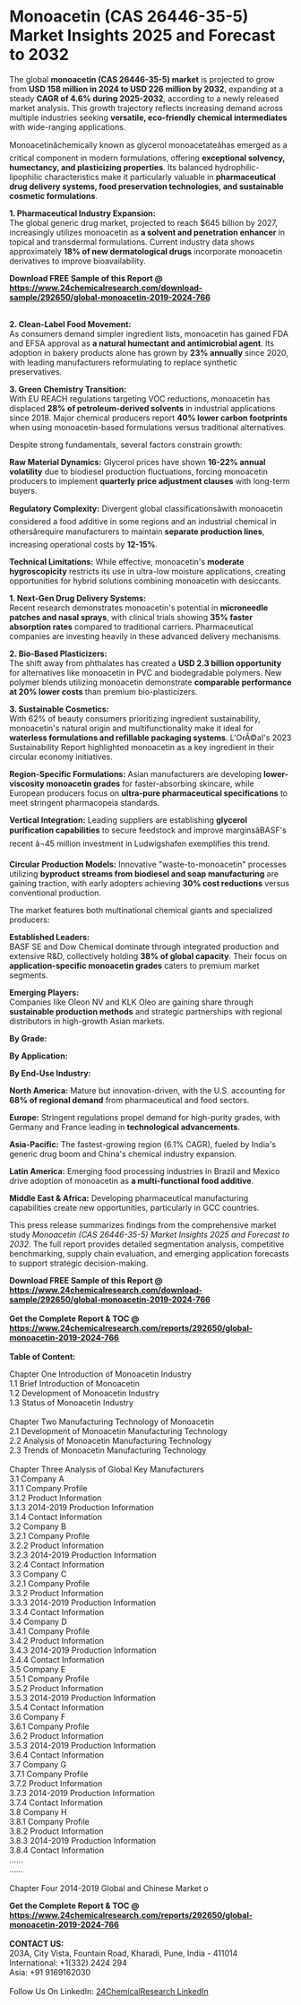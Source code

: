 <h1>Monoacetin (CAS 26446-35-5) Market Insights 2025 and Forecast to 2032</h1><p>The global <strong>monoacetin (CAS 26446-35-5) market</strong> is projected to grow from <strong>USD 158 million in 2024 to USD 226 million by 2032</strong>, expanding at a steady <strong>CAGR of 4.6% during 2025-2032</strong>, according to a newly released market analysis. This growth trajectory reflects increasing demand across multiple industries seeking <strong>versatile, eco-friendly chemical intermediates</strong> with wide-ranging applications.</p><p>Monoacetinâchemically known as glycerol monoacetateâhas emerged as a critical component in modern formulations, offering <strong>exceptional solvency, humectancy, and plasticizing properties</strong>. Its balanced hydrophilic-lipophilic characteristics make it particularly valuable in <strong>pharmaceutical drug delivery systems, food preservation technologies, and sustainable cosmetic formulations</strong>.</p><p><strong>1. Pharmaceutical Industry Expansion:</strong><br>
The global generic drug market, projected to reach $645 billion by 2027, increasingly utilizes monoacetin as <strong>a solvent and penetration enhancer</strong> in topical and transdermal formulations. Current industry data shows approximately <strong>18% of new dermatological drugs</strong> incorporate monoacetin derivatives to improve bioavailability.</p><div><b>Download FREE Sample of this Report @ 
            <a href="https://www.24chemicalresearch.com/download-sample/292650/global-monoacetin-2019-2024-766">
            https://www.24chemicalresearch.com/download-sample/292650/global-monoacetin-2019-2024-766</a></b></div><br><p><strong>2. Clean-Label Food Movement:</strong><br>
As consumers demand simpler ingredient lists, monoacetin has gained FDA and EFSA approval as <strong>a natural humectant and antimicrobial agent</strong>. Its adoption in bakery products alone has grown by <strong>23% annually</strong> since 2020, with leading manufacturers reformulating to replace synthetic preservatives.</p><p><strong>3. Green Chemistry Transition:</strong><br>
With EU REACH regulations targeting VOC reductions, monoacetin has displaced <strong>28% of petroleum-derived solvents</strong> in industrial applications since 2018. Major chemical producers report <strong>40% lower carbon footprints</strong> when using monoacetin-based formulations versus traditional alternatives.</p><p>Despite strong fundamentals, several factors constrain growth:</p><p><strong>Raw Material Dynamics:</strong> Glycerol prices have shown <strong>16-22% annual volatility</strong> due to biodiesel production fluctuations, forcing monoacetin producers to implement <strong>quarterly price adjustment clauses</strong> with long-term buyers.</p><p><strong>Regulatory Complexity:</strong> Divergent global classificationsâwith monoacetin considered a food additive in some regions and an industrial chemical in othersârequire manufacturers to maintain <strong>separate production lines</strong>, increasing operational costs by <strong>12-15%</strong>.</p><p><strong>Technical Limitations:</strong> While effective, monoacetin's <strong>moderate hygroscopicity</strong> restricts its use in ultra-low moisture applications, creating opportunities for hybrid solutions combining monoacetin with desiccants.</p><p><strong>1. Next-Gen Drug Delivery Systems:</strong><br>
Recent research demonstrates monoacetin's potential in <strong>microneedle patches and nasal sprays</strong>, with clinical trials showing <strong>35% faster absorption rates</strong> compared to traditional carriers. Pharmaceutical companies are investing heavily in these advanced delivery mechanisms.</p><p><strong>2. Bio-Based Plasticizers:</strong><br>
The shift away from phthalates has created a <strong>USD 2.3 billion opportunity</strong> for alternatives like monoacetin in PVC and biodegradable polymers. New polymer blends utilizing monoacetin demonstrate <strong>comparable performance at 20% lower costs</strong> than premium bio-plasticizers.</p><p><strong>3. Sustainable Cosmetics:</strong><br>
With 62% of beauty consumers prioritizing ingredient sustainability, monoacetin's natural origin and multifunctionality make it ideal for <strong>waterless formulations and refillable packaging systems</strong>. L'OrÃ©al's 2023 Sustainability Report highlighted monoacetin as a key ingredient in their circular economy initiatives.</p><p><strong>Region-Specific Formulations:</strong> Asian manufacturers are developing <strong>lower-viscosity monoacetin grades</strong> for faster-absorbing skincare, while European producers focus on <strong>ultra-pure pharmaceutical specifications</strong> to meet stringent pharmacopeia standards.</p><p><strong>Vertical Integration:</strong> Leading suppliers are establishing <strong>glycerol purification capabilities</strong> to secure feedstock and improve marginsâBASF's recent â¬45 million investment in Ludwigshafen exemplifies this trend.</p><p><strong>Circular Production Models:</strong> Innovative "waste-to-monoacetin" processes utilizing <strong>byproduct streams from biodiesel and soap manufacturing</strong> are gaining traction, with early adopters achieving <strong>30% cost reductions</strong> versus conventional production.</p><p>The market features both multinational chemical giants and specialized producers:</p><p><strong>Established Leaders:</strong><br>
BASF SE and Dow Chemical dominate through integrated production and extensive R&amp;D, collectively holding <strong>38% of global capacity</strong>. Their focus on <strong>application-specific monoacetin grades</strong> caters to premium market segments.</p><p><strong>Emerging Players:</strong><br>
Companies like Oleon NV and KLK Oleo are gaining share through <strong>sustainable production methods</strong> and strategic partnerships with regional distributors in high-growth Asian markets.</p><p><strong>By Grade:</strong></p><p><strong>By Application:</strong></p><p><strong>By End-Use Industry:</strong></p><p><strong>North America:</strong> Mature but innovation-driven, with the U.S. accounting for <strong>68% of regional demand</strong> from pharmaceutical and food sectors.</p><p><strong>Europe:</strong> Stringent regulations propel demand for high-purity grades, with Germany and France leading in <strong>technological advancements</strong>.</p><p><strong>Asia-Pacific:</strong> The fastest-growing region (6.1% CAGR), fueled by India's generic drug boom and China's chemical industry expansion.</p><p><strong>Latin America:</strong> Emerging food processing industries in Brazil and Mexico drive adoption of monoacetin as <strong>a multi-functional food additive</strong>.</p><p><strong>Middle East &amp; Africa:</strong> Developing pharmaceutical manufacturing capabilities create new opportunities, particularly in GCC countries.</p><p>This press release summarizes findings from the comprehensive market study <em>Monoacetin (CAS 26446-35-5) Market Insights 2025 and Forecast to 2032</em>. The full report provides detailed segmentation analysis, competitive benchmarking, supply chain evaluation, and emerging application forecasts to support strategic decision-making.</p><div><b>Download FREE Sample of this Report @ 
            <a href="https://www.24chemicalresearch.com/download-sample/292650/global-monoacetin-2019-2024-766">
            https://www.24chemicalresearch.com/download-sample/292650/global-monoacetin-2019-2024-766</a></b></div><br><div><b>Get the Complete Report & TOC @ 
            <a href="https://www.24chemicalresearch.com/reports/292650/global-monoacetin-2019-2024-766">
            https://www.24chemicalresearch.com/reports/292650/global-monoacetin-2019-2024-766</a></b></div><br>
            <b>Table of Content:</b><p>Chapter One Introduction of Monoacetin Industry<br />
1.1 Brief Introduction of Monoacetin<br />
1.2 Development of Monoacetin Industry<br />
1.3 Status of Monoacetin Industry<br />
<br />
Chapter Two Manufacturing Technology of Monoacetin<br />
2.1 Development of Monoacetin Manufacturing Technology<br />
2.2 Analysis of Monoacetin Manufacturing Technology<br />
2.3 Trends of Monoacetin Manufacturing Technology<br />
<br />
Chapter Three Analysis of Global Key Manufacturers<br />
3.1 Company A<br />
3.1.1 Company Profile<br />
3.1.2 Product Information<br />
3.1.3 2014-2019 Production Information<br />
3.1.4 Contact Information<br />
3.2 Company B<br />
3.2.1 Company Profile<br />
3.2.2 Product Information<br />
3.2.3 2014-2019 Production Information<br />
3.2.4 Contact Information<br />
3.3 Company C<br />
3.2.1 Company Profile<br />
3.3.2 Product Information<br />
3.3.3 2014-2019 Production Information<br />
3.3.4 Contact Information<br />
3.4 Company D<br />
3.4.1 Company Profile<br />
3.4.2 Product Information<br />
3.4.3 2014-2019 Production Information<br />
3.4.4 Contact Information<br />
3.5 Company E<br />
3.5.1 Company Profile<br />
3.5.2 Product Information<br />
3.5.3 2014-2019 Production Information<br />
3.5.4 Contact Information<br />
3.6 Company F<br />
3.6.1 Company Profile<br />
3.6.2 Product Information<br />
3.5.3 2014-2019 Production Information<br />
3.6.4 Contact Information<br />
3.7 Company G<br />
3.7.1 Company Profile<br />
3.7.2 Product Information<br />
3.7.3 2014-2019 Production Information<br />
3.7.4 Contact Information<br />
3.8 Company H<br />
3.8.1 Company Profile<br />
3.8.2 Product Information<br />
3.8.3 2014-2019 Production Information<br />
3.8.4 Contact Information<br />
......<br />
......<br />
<br />
Chapter Four 2014-2019 Global and Chinese Market o</p><div><b>Get the Complete Report & TOC @ 
            <a href="https://www.24chemicalresearch.com/reports/292650/global-monoacetin-2019-2024-766">
            https://www.24chemicalresearch.com/reports/292650/global-monoacetin-2019-2024-766</a></b></div><br><b>CONTACT US:</b><br>
            203A, City Vista, Fountain Road, Kharadi, Pune, India - 411014<br>
            International: +1(332) 2424 294<br>
            Asia: +91 9169162030 <br><br>
            Follow Us On LinkedIn: <a href="https://www.linkedin.com/company/24chemicalresearch/">24ChemicalResearch LinkedIn</a>